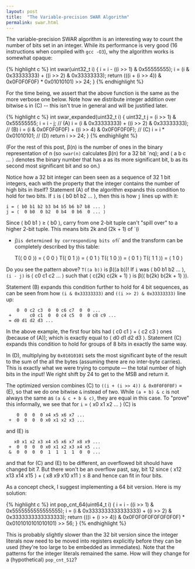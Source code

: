 ```yaml
---
layout: post
title:  "The Variable-precision SWAR Algorithm"
permalink: swar.html
---
```


The variable-precision SWAR algorithm is an interesting way to count
the number of bits set in an integer. While its performance is very
good (16 instructions when compiled with `gcc -O3`), why the algorithm
works is somewhat opaque:

{% highlight c %}
int swar(uint32_t i) {
  i = i - ((i >> 1) & 0x55555555);
  i = (i & 0x33333333) + ((i >> 2) & 0x33333333);
  return (((i + (i >> 4)) & 0x0F0F0F0F) * 0x01010101) >> 24;
}
{% endhighlight %}

For the time being, we assert that the above function is the same as
the more verbose one below. Note how we distribute integer addition
over bitwise `&` in (C) -- this isn't true in general and will be
justified later.

{% highlight c %}
int swar_expanded(uint32_t i) {
  uint32_t j = (i >> 1) & 0x55555555;
  i = i - j; // (A)
  i = (i & 0x33333333) + ((i >> 2) & 0x33333333); // (B)
  i = (i & 0x0F0F0F0F) + ((i >> 4) & 0x0F0F0F0F); // (C)
  i = i * 0x01010101; // (D)
  return i >> 24;
}
{% endhighlight %}


(For the rest of this post, β(n) is the number of ones in the binary
representation of n (so `swar(n)` calculates β(n) for a 32 bit `nq);
and ⟨ a b c ... ⟩ denotes the binary number that has a as its more
significant bit, b as its second most significant bit and so on.)

Notice how a 32 bit integer can been seen as a sequence of 32 1 bit
integers, each with the property that the integer contains the number
of high bits in itself?  Statement (A) of the algorithm expands this
condition to hold for two bits. If `i` is ⟨ b0 b1 b2 ... ⟩, then this
is how `j` lines up with it:

    i = ⟨ b0 b1 b2 b3 b4 b5 b6 b7 b8 ... ⟩
    j = ⟨  0 b0  0 b2  0 b4  0 b6  0 ... ⟩

Since ⟨ b0 b1 ⟩ ≥ ⟨ b0 ⟩, carry from one 2-bit tuple can't "spill
over" to a higher 2-bit tuple. This means bits 2k and (2k + 1) of `(i
- j)` is determined by corresponding bits of `i` and the transform can
be completely described by this table:

    T(⟨ 0 0 ⟩) = ⟨ 0 0 ⟩
    T(⟨ 0 1 ⟩) = ⟨ 0 1 ⟩
    T(⟨ 1 0 ⟩) = ⟨ 0 1 ⟩
    T(⟨ 1 1 ⟩) = ⟨ 1 0 ⟩

Do you see the pattern above? `T(⟨a b⟩)` is β(⟨a b⟩)! If `i` was ⟨ b0
b1 b2 ... ⟩, `(i - j)` is ⟨ c0 c1 c2 ... ⟩ such that ⟨ c(2k) c(2k + 1)
⟩ is β(⟨ b(2k) b(2k + 1) ⟩).

Statement (B) expands this condition further to hold for 4 bit
sequences, as can be seen from how `(i & 0x33333333)` and `((i >> 2) &
0x33333333)` line up:

        0  0 c2 c3  0  0 c6 c7  0  0 ...
     +       c0 c1  0  0 c4 c5  0  0 c8 c9 ...
     = d0 d1 d2 d3 ...

In the above example, the first four bits had ⟨ c0 c1 ⟩ + ⟨ c2 c3 ⟩
ones (because of (A)); which is exactly equal to ⟨ d0 d1 d2 d3
⟩. Statement (C) expands this condition to hold for groups of 8 bits
in exactly the same way.

In (D), multiplying by `0x01010101` sets the most significant byte of
the result to the sum of the all the bytes (assuming there are no
inter-byte carries). This is exactly what we were trying to compute —
the total number of high bits in the input! We right shift by 24 to
get to the MSB and return it.

The optimized version combines (C) to `((i + (i >> 4)) & 0x0F0F0F0F)`
= (E), so that we do one bitwise `&` instead of two. While `(a + b) &
c` is not always the same as `(a & c + b & c)`, they are equal in this
case. To "prove" this informally, we see that for `i` = ⟨ x0 x1 x2
... ⟩ (C) is

        0  0  0  0 x4 x5 x6 x7 ...
     +  0  0  0  0 x0 x1 x2 x3 ...

and (E) is

       x0 x1 x2 x3 x4 x5 x6 x7 x8 x9 ...
     +  0  0  0  0 x0 x1 x2 x3 x4 x5 ...
     &  0  0  0  0  1  1  1  1  0  0 ...

and that for (C) and (E) to be different, an overflowed bit should
have changed bit 7. But there won't be an overflow past, say, bit 12
since ⟨ x12 x13 x14 x15 ⟩ + ⟨ x8 x9 x10 x11 ⟩ ≤ 8 and hence can fit in
four bits.

As a concept check, I suggest implementing a 64 bit version. Here is
my solution:

{% highlight c %}
int pop_cnt_64(uint64_t i) {
  i = i - ((i >> 1) & 0x5555555555555555);
  i = (i & 0x3333333333333333) + ((i >> 2) & 0x3333333333333333);
  return (((i + (i >> 4)) & 0x0F0F0F0F0F0F0F0F) *
          0x0101010101010101) >> 56;
}
{% endhighlight %}

This is probably slightly slower than the 32 bit version since the
integer literals now need to be moved into registers explicitly before
they can be used (they're too large to be embedded as
immediates). Note that the patterns for the integer literals remained
the same. How will they change for a (hypothetical) `pop_cnt_512`?